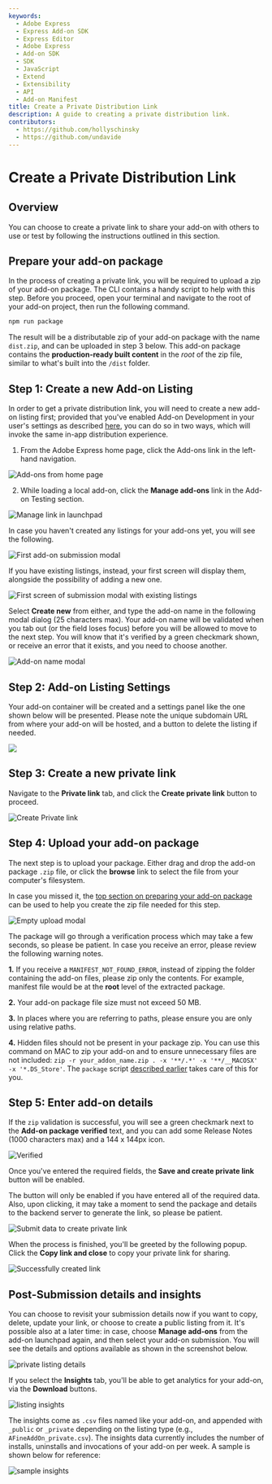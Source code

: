 ```yaml
---
keywords:
  - Adobe Express
  - Express Add-on SDK
  - Express Editor
  - Adobe Express
  - Add-on SDK
  - SDK
  - JavaScript
  - Extend
  - Extensibility
  - API
  - Add-on Manifest
title: Create a Private Distribution Link
description: A guide to creating a private distribution link. 
contributors:
  - https://github.com/hollyschinsky
  - https://github.com/undavide
---
```


# Create a Private Distribution Link

## Overview

You can choose to create a private link to share your add-on with others to use or test by following the instructions outlined in this section.

## Prepare your add-on package

In the process of creating a private link, you will be required to upload a zip of your add-on package. The CLI contains a handy script to help with this step. Before you proceed, open your terminal and navigate to the root of your add-on project, then run the following command.

```bash
npm run package
```

The result will be a distributable zip of your add-on package with the name `dist.zip`, and can be uploaded in step 3 below. This add-on package contains the **production-ready built content** in the *root* of the zip file, similar to what's built into the `/dist` folder.

## Step 1: Create a new Add-on Listing

In order to get a private distribution link, you will need to create a new add-on listing first; provided that you've enabled Add-on Development in your user's settings as described [here](../getting-started/quickstart.md#step-3-enable-add-on-development-mode-first-time-only), you can do so in two ways, which will invoke the same in-app distribution experience.

1. From the Adobe Express home page, click the Add-ons link in the left-hand navigation.

![Add-ons from home page](./img/add-ons-from-home-v2.png)

2. While loading a local add-on, click the **Manage add-ons** link in the Add-on Testing section.

![Manage link in launchpad](./img/manage-v2.png)

In case you haven't created any listings for your add-ons yet, you will see the following.

![First add-on submission modal](./img/distrib-first-v2.png)

If you have existing listings, instead, your first screen will display them, alongside the possibility of adding a new one.

![First screen of submission modal with existing listings](./img/distrib-existing-v2.png)

Select **Create new** from either, and type the add-on name in the following modal dialog (25 characters max). Your add-on name will be validated when you tab out (or the field loses focus) before you will be allowed to move to the next step. You will know that it's verified by a green checkmark shown, or receive an error that it exists, and you need to choose another.

![Add-on name modal](./img/create-new-v2.png)

## Step 2: Add-on Listing Settings

Your add-on container will be created and a settings panel like the one shown below will be presented. Please note the unique subdomain URL from where your add-on will be hosted, and a button to delete the listing if needed.

![](./img/subdomain-v2.png)

## Step 3: Create a new private link

Navigate to the **Private link** tab, and click the **Create private link** button to proceed.

![Create Private link](./img/create-private-link-v2.png)

## Step 4: Upload your add-on package

The next step is to upload your package. Either drag and drop the add-on package `.zip` file, or click the **browse** link to select the file from your computer's filesystem.

<InlineAlert slots="text" variant="info"/>

In case you missed it, the [top section on preparing your add-on package](#prepare-your-add-on-package) can be used to help you create the zip file needed for this step.

![Empty upload modal](./img/create-private-link-package-v2.png)

The package will go through a verification process which may take a few seconds, so please be patient. In case you receive an error, please review the following warning notes.

<InlineAlert slots="text1, text2, text3, text4" variant="warning"/>

**1.** If you receive a `MANIFEST_NOT_FOUND_ERROR`, instead of zipping the folder containing the add-on files, please zip only the contents. For example, manifest file would be at the **root** level of the extracted package.

**2.** Your add-on package file size must not exceed 50 MB.

**3.** In places where you are referring to paths, please ensure you are only using relative paths.

**4.** Hidden files should not be present in your package zip. You can use this command on MAC to zip your add-on and to ensure unnecessary files are not included:   `zip -r your_addon_name.zip . -x '**/.*' -x '**/__MACOSX' -x '*.DS_Store'`. The `package` script [described earlier](#prepare-your-add-on-package) takes care of this for you.

## Step 5: Enter add-on details

If the `zip` validation is successful, you will see a green checkmark next to the **Add-on package verified** text, and you can add some Release Notes (1000 characters max) and a 144 x 144px icon.

![Verified](./img/create-private-link-details-v2.png)

<!-- <InlineAlert slots="text" variant="success"/>

The number of characters allowed for any given field is shown above it throughout the distribution experience (for instance, the name field allows a max of 25 characters). The number will automatically update with the remaining amount as you're typing into it. -->

Once you've entered the required fields, the **Save and create private link** button will be enabled.

<InlineAlert slots="text" variant="warning"/>

The button will only be enabled if you have entered all of the required data. Also, upon clicking, it may take a moment to send the package and details to the backend server to generate the link, so please be patient.

![Submit data to create private link](./img/save-create-private-link-v2.png)

When the process is finished, you'll be greeted by the following popup. Click the **Copy link and close** to copy your private link for sharing.

![Successfully created link](./img/create-private-link-success-v2.png)

## Post-Submission details and insights

You can choose to revisit your submission details now if you want to copy, delete, update your link, or choose to create a public listing from it. It's possible also at a later time: in case, choose **Manage add-ons** from the add-on launchpad again, and then select your add-on submission. You will see the details and options available as shown in the screenshot below.

![private listing details](./img/create-private-link-review-v2.png)

If you select the **Insights** tab, you'll be able to get analytics for your add-on, via the **Download** buttons.

![listing insights](./img/add-on-insights-v2.png)

The insights come as `.csv` files named like your add-on, and appended with `_public` or `_private` depending on the listing type (e.g., `AFineAddOn_private.csv`). The insights data currently includes the number of installs, uninstalls and invocations of your add-on per week. A sample is shown below for reference:

![sample insights](./img/sample-insights.png)

